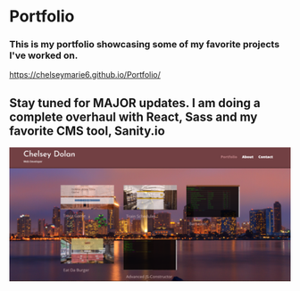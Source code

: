 # Portfolio

### This is my portfolio showcasing some of my favorite projects I've worked on. 

https://chelseymarie6.github.io/Portfolio/

## Stay tuned for MAJOR updates. I am doing a complete overhaul with React, Sass and my favorite CMS tool, Sanity.io

![Screenshot](/img/portfolio.PNG)
